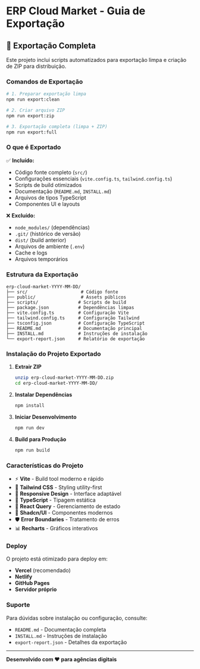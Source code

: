 
# ERP Cloud Market - Guia de Exportação

## 🚀 Exportação Completa

Este projeto inclui scripts automatizados para exportação limpa e criação de ZIP para distribuição.

### Comandos de Exportação

```bash
# 1. Preparar exportação limpa
npm run export:clean

# 2. Criar arquivo ZIP
npm run export:zip

# 3. Exportação completa (limpa + ZIP)
npm run export:full
```

### O que é Exportado

✅ **Incluído:**
- Código fonte completo (`src/`)
- Configurações essenciais (`vite.config.ts`, `tailwind.config.ts`)
- Scripts de build otimizados
- Documentação (`README.md`, `INSTALL.md`)
- Arquivos de tipos TypeScript
- Componentes UI e layouts

❌ **Excluído:**
- `node_modules/` (dependências)
- `.git/` (histórico de versão)
- `dist/` (build anterior)
- Arquivos de ambiente (`.env`)
- Cache e logs
- Arquivos temporários

### Estrutura da Exportação

```
erp-cloud-market-YYYY-MM-DD/
├── src/                    # Código fonte
├── public/                 # Assets públicos
├── scripts/               # Scripts de build
├── package.json           # Dependências limpas
├── vite.config.ts         # Configuração Vite
├── tailwind.config.ts     # Configuração Tailwind
├── tsconfig.json          # Configuração TypeScript
├── README.md              # Documentação principal
├── INSTALL.md             # Instruções de instalação
└── export-report.json     # Relatório de exportação
```

### Instalação do Projeto Exportado

1. **Extrair ZIP**
   ```bash
   unzip erp-cloud-market-YYYY-MM-DD.zip
   cd erp-cloud-market-YYYY-MM-DD/
   ```

2. **Instalar Dependências**
   ```bash
   npm install
   ```

3. **Iniciar Desenvolvimento**
   ```bash
   npm run dev
   ```

4. **Build para Produção**
   ```bash
   npm run build
   ```

### Características do Projeto

- ⚡ **Vite** - Build tool moderno e rápido
- 🎨 **Tailwind CSS** - Styling utility-first
- 📱 **Responsive Design** - Interface adaptável
- 🔧 **TypeScript** - Tipagem estática
- 🎯 **React Query** - Gerenciamento de estado
- 🧩 **Shadcn/UI** - Componentes modernos
- 🛡️ **Error Boundaries** - Tratamento de erros
- 📊 **Recharts** - Gráficos interativos

### Deploy

O projeto está otimizado para deploy em:
- **Vercel** (recomendado)
- **Netlify**
- **GitHub Pages**
- **Servidor próprio**

### Suporte

Para dúvidas sobre instalação ou configuração, consulte:
- `README.md` - Documentação completa
- `INSTALL.md` - Instruções de instalação
- `export-report.json` - Detalhes da exportação

---

**Desenvolvido com ❤️ para agências digitais**
